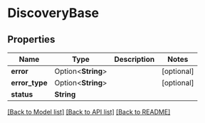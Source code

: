 # DiscoveryBase

## Properties

Name | Type | Description | Notes
------------ | ------------- | ------------- | -------------
**error** | Option<**String**> |  | [optional]
**error_type** | Option<**String**> |  | [optional]
**status** | **String** |  | 

[[Back to Model list]](../README.md#documentation-for-models) [[Back to API list]](../README.md#documentation-for-api-endpoints) [[Back to README]](../README.md)



